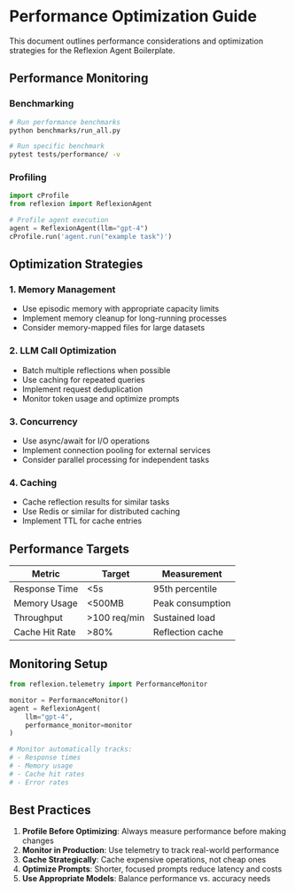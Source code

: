 # Performance Optimization Guide

This document outlines performance considerations and optimization strategies for the Reflexion Agent Boilerplate.

## Performance Monitoring

### Benchmarking
```bash
# Run performance benchmarks
python benchmarks/run_all.py

# Run specific benchmark
pytest tests/performance/ -v
```

### Profiling
```python
import cProfile
from reflexion import ReflexionAgent

# Profile agent execution
agent = ReflexionAgent(llm="gpt-4")
cProfile.run('agent.run("example task")')
```

## Optimization Strategies

### 1. Memory Management
- Use episodic memory with appropriate capacity limits
- Implement memory cleanup for long-running processes
- Consider memory-mapped files for large datasets

### 2. LLM Call Optimization
- Batch multiple reflections when possible
- Use caching for repeated queries
- Implement request deduplication
- Monitor token usage and optimize prompts

### 3. Concurrency
- Use async/await for I/O operations
- Implement connection pooling for external services
- Consider parallel processing for independent tasks

### 4. Caching
- Cache reflection results for similar tasks
- Use Redis or similar for distributed caching
- Implement TTL for cache entries

## Performance Targets

| Metric | Target | Measurement |
|--------|--------|-------------|
| Response Time | <5s | 95th percentile |
| Memory Usage | <500MB | Peak consumption |
| Throughput | >100 req/min | Sustained load |
| Cache Hit Rate | >80% | Reflection cache |

## Monitoring Setup

```python
from reflexion.telemetry import PerformanceMonitor

monitor = PerformanceMonitor()
agent = ReflexionAgent(
    llm="gpt-4",
    performance_monitor=monitor
)

# Monitor automatically tracks:
# - Response times
# - Memory usage  
# - Cache hit rates
# - Error rates
```

## Best Practices

1. **Profile Before Optimizing**: Always measure performance before making changes
2. **Monitor in Production**: Use telemetry to track real-world performance
3. **Cache Strategically**: Cache expensive operations, not cheap ones
4. **Optimize Prompts**: Shorter, focused prompts reduce latency and costs
5. **Use Appropriate Models**: Balance performance vs. accuracy needs